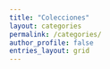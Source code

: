 ```yaml
---
title: "Colecciones"
layout: categories
permalink: /categories/
author_profile: false
entries_layout: grid
---
```

